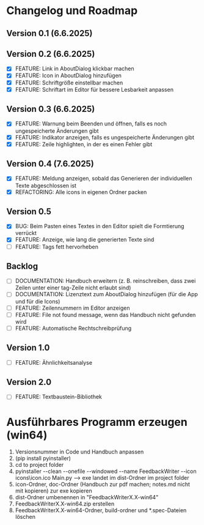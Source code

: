 Changelog und Roadmap
=====================

Version 0.1 (6.6.2025)
----------------------

Version 0.2 (6.6.2025)
----------------------

- [x] FEATURE: Link in AboutDialog klickbar machen
- [x] FEATURE: Icon in AboutDialog hinzufügen
- [x] FEATURE: Schriftgröße einstellbar machen
- [x] FEATURE: Schriftart im Editor für bessere Lesbarkeit anpassen

Version 0.3 (6.6.2025)
-----------------------

- [x] FEATURE: Warnung beim Beenden und öffnen, falls es noch ungespeicherte Änderungen gibt
- [x] FEATURE: Indikator anzeigen, falls es ungespeicherte Änderungen gibt
- [x] FEATURE: Zeile highlighten, in der es einen Fehler gibt

Version 0.4 (7.6.2025)
----------------------

- [x] FEATURE: Meldung anzeigen, sobald das Generieren der individuellen Texte abgeschlossen ist
- [x] REFACTORING: Alle icons in eigenen Ordner packen

Version 0.5
-----------

- [x] BUG: Beim Pasten eines Textes in den Editor spielt die Formtierung verrückt
- [x] FEATURE: Anzeige, wie lang die generierten Texte sind
- [ ] FEATURE: Tags fett hervorheben

Backlog
-------

- [ ] DOCUMENTATION: Handbuch erweitern (z. B. reinschreiben, dass zwei Zeilen unter einer tag-Zeile nicht erlaubt sind)
- [ ] DOCUMENTATION: Lizenztext zum AboutDialog hinzufügen (für die App und für die Icons)
- [ ] FEATURE: Zeilennummern im Editor anzeigen
- [ ] FEATURE: File not found message, wenn das Handbuch nicht gefunden wird
- [ ] FEATURE: Automatische Rechtschreibprüfung

Version 1.0
-----------

- [ ] FEATURE: Ähnlichkeitsanalyse

Version 2.0
-----------

- [ ] FEATURE: Textbaustein-Bibliothek

Ausführbares Programm erzeugen (win64)
======================================

1) Versionsnummer in Code und Handbuch anpassen
2) (pip install pyinstaller)
3) cd to project folder
4) pyinstaller --clean --onefile --windowed --name FeedbackWriter --icon icons\icon.ico Main.py --> exe landet im dist-Ordner im project folder
5) icon-Ordner, doc-Ordner (Handbuch zur pdf machen; notes.md nicht mit kopieren) zur exe kopieren
6) dist-Ordner umbenennen in "FeedbackWriterX.X-win64"
7) FeedbackWriterX.X-win64.zip erstellen
8) FeedbackWriterX.X-win64-Ordner, build-ordner und *.spec-Dateien löschen